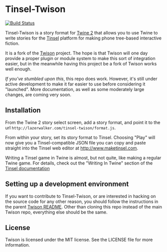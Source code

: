 # Tinsel-Twison

[![Build Status](https://travis-ci.org/lazerwalker/tinsel-twison.svg?branch=master)](https://travis-ci.org/lazerwalker/tinsel-twison)

Tinsel-Twison is a story format for [Twine 2](http://twinery.org/2) that allows you to use Twine to write stories for the [Tinsel](http://www.maketinsel.com) platform for making phone tree-based interactive fiction.

It is a fork of the [Twison](https://github.com/lazerwalker/twison) project. The hope is that Twison will one day provide a proper plugin or module system to make this sort of integration easier, but in the meanwhile having this project be a fork of Twison works well enough.

*If you've stumbled upon this*, this repo does work. However, it's still under active development to make it far easier to use before considering it "launched". More documentation, as well as some moderately large changes, are coming very soon.

## Installation 

From the Twine 2 story select screen, add a story format, and point it to the url `http://lazerwalker.com/tinsel-twison/format.js`.

From within your story, set its story format to Tinsel. Choosing "Play" will now give you a Tinsel-compatible JSON file you can copy and paste straight into the Tinsel web editor at http://www.maketinsel.com.

Writing a Tinsel game in Twine is almost, but not quite, like making a regular Twine game. For details, check out the "Writing In Twine" section of the [Tinsel documentation](https://github.com/lazerwalker/tinsel/#writing-in-twine)


## Setting up a development environment 

If you want to contribute to Tinsel-Twison, or are interested in hacking on the source code for any other reason, you should follow the instructions in the parent [Twison README](http://github.com/lazerwalker/twison). Other than cloning this repo instead of the main Twison repo, everything else should be the same.


## License

Twison is licensed under the MIT license. See the LICENSE file for more information.
